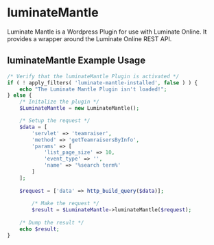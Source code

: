 # luminateMantle
Luminate Mantle is a Wordpress Plugin for use with Luminate Online. It provides a wrapper around the Luminate Online REST API.

luminateMantle Example Usage
----------------------------

```  php
/* Verify that the luminateMantle Plugin is activated */
if ( ! apply_filters( 'luminate-mantle-installed', false ) ) {
	echo "The Luminate Mantle Plugin isn't loaded!";
} else {
	/* Initalize the plugin */
	$LuminateMantle = new LuminateMantle();

	/* Setup the request */
	$data = [
		'servlet' => 'teamraiser',
		'method' => 'getTeamraisersByInfo',
		'params' => [
			'list_page_size' => 10,
			'event_type' => '',
			'name' => '%search term%'
		]
	];
                        
	$request = ['data' => http_build_query($data)];
              
        /* Make the request */
        $result = $LuminateMantle->luminateMantle($request);
        
	/* Dump the result */
	echo $result;
}
```
